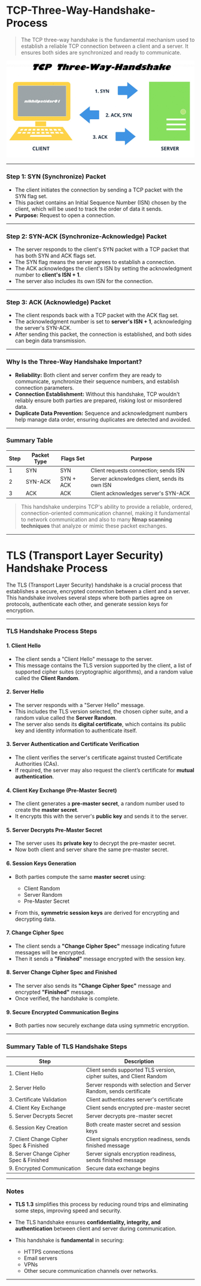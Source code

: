 
# **TCP-Three-Way-Handshake-Process** 

 > The TCP three-way handshake is the fundamental mechanism used to establish a reliable TCP connection between a client and a server. It ensures both sides are synchronized and ready to communicate.

<div align="center">
  <img src="https://github.com/nikhilpatidar01/Ethical-Hacking/blob/Master/4.%20Network%20Reconnaissance%20Scanning/Image/TCP%20Three%20way%20handshake.jpg" alt="TCP Three-Way Handshake">
</div>

---

### **Step 1: SYN (Synchronize) Packet**

* The client initiates the connection by sending a TCP packet with the SYN flag set.
* This packet contains an Initial Sequence Number (ISN) chosen by the client, which will be used to track the order of data it sends.
* **Purpose:** Request to open a connection.

---

### **Step 2: SYN-ACK (Synchronize-Acknowledge) Packet**

* The server responds to the client's SYN packet with a TCP packet that has both SYN and ACK flags set.
* The SYN flag means the server agrees to establish a connection.
* The ACK acknowledges the client's ISN by setting the acknowledgment number to **client's ISN + 1**.
* The server also includes its own ISN for the connection.

---

### **Step 3: ACK (Acknowledge) Packet**

* The client responds back with a TCP packet with the ACK flag set.
* The acknowledgment number is set to **server's ISN + 1**, acknowledging the server's SYN-ACK.
* After sending this packet, the connection is established, and both sides can begin data transmission.

---

### **Why Is the Three-Way Handshake Important?**

* **Reliability:** Both client and server confirm they are ready to communicate, synchronize their sequence numbers, and establish connection parameters.
* **Connection Establishment:** Without this handshake, TCP wouldn't reliably ensure both parties are prepared, risking lost or misordered data.
* **Duplicate Data Prevention:** Sequence and acknowledgment numbers help manage data order, ensuring duplicates are detected and avoided.

---

### **Summary Table**

| Step | Packet Type | Flags Set | Purpose                                       |
| ---- | ----------- | --------- | --------------------------------------------- |
| 1    | SYN         | SYN       | Client requests connection; sends ISN         |
| 2    | SYN-ACK     | SYN + ACK | Server acknowledges client, sends its own ISN |
| 3    | ACK         | ACK       | Client acknowledges server's SYN-ACK          |

> This handshake underpins TCP's ability to provide a reliable, ordered, connection-oriented communication channel, making it fundamental to network communication and also to many **Nmap scanning techniques** that analyze or mimic these packet exchanges.

---

# **TLS (Transport Layer Security) Handshake Process**

The TLS (Transport Layer Security) handshake is a crucial process that establishes a secure, encrypted connection between a client and a server. This handshake involves several steps where both parties agree on protocols, authenticate each other, and generate session keys for encryption.

---

### **TLS Handshake Process Steps**

#### 1. **Client Hello**

* The client sends a "Client Hello" message to the server.
* This message contains the TLS version supported by the client, a list of supported cipher suites (cryptographic algorithms), and a random value called the **Client Random**.

#### 2. **Server Hello**

* The server responds with a "Server Hello" message.
* This includes the TLS version selected, the chosen cipher suite, and a random value called the **Server Random**.
* The server also sends its **digital certificate**, which contains its public key and identity information to authenticate itself.

#### 3. **Server Authentication and Certificate Verification**

* The client verifies the server's certificate against trusted Certificate Authorities (CAs).
* If required, the server may also request the client’s certificate for **mutual authentication**.

#### 4. **Client Key Exchange (Pre-Master Secret)**

* The client generates a **pre-master secret**, a random number used to create the **master secret**.
* It encrypts this with the server's **public key** and sends it to the server.

#### 5. **Server Decrypts Pre-Master Secret**

* The server uses its **private key** to decrypt the pre-master secret.
* Now both client and server share the same pre-master secret.

#### 6. **Session Keys Generation**

* Both parties compute the same **master secret** using:

  * Client Random
  * Server Random
  * Pre-Master Secret
* From this, **symmetric session keys** are derived for encrypting and decrypting data.

#### 7. **Change Cipher Spec**

* The client sends a **"Change Cipher Spec"** message indicating future messages will be encrypted.
* Then it sends a **"Finished"** message encrypted with the session key.

#### 8. **Server Change Cipher Spec and Finished**

* The server also sends its **"Change Cipher Spec"** message and encrypted **"Finished"** message.
* Once verified, the handshake is complete.

#### 9. **Secure Encrypted Communication Begins**

* Both parties now securely exchange data using symmetric encryption.

---

### **Summary Table of TLS Handshake Steps**

| Step                                    | Description                                                          |
| --------------------------------------- | -------------------------------------------------------------------- |
| 1. Client Hello                         | Client sends supported TLS version, cipher suites, and Client Random |
| 2. Server Hello                         | Server responds with selection and Server Random, sends certificate  |
| 3. Certificate Validation               | Client authenticates server's certificate                            |
| 4. Client Key Exchange                  | Client sends encrypted pre-master secret                             |
| 5. Server Decrypts Secret               | Server decrypts pre-master secret                                    |
| 6. Session Key Creation                 | Both create master secret and session keys                           |
| 7. Client Change Cipher Spec & Finished | Client signals encryption readiness, sends finished message          |
| 8. Server Change Cipher Spec & Finished | Server signals encryption readiness, sends finished message          |
| 9. Encrypted Communication              | Secure data exchange begins                                          |

---

### **Notes**

* **TLS 1.3** simplifies this process by reducing round trips and eliminating some steps, improving speed and security.
* The TLS handshake ensures **confidentiality, integrity, and authentication** between client and server during communication.
* This handshake is **fundamental** in securing:

  * HTTPS connections
  * Email servers
  * VPNs
  * Other secure communication channels over networks.

---
